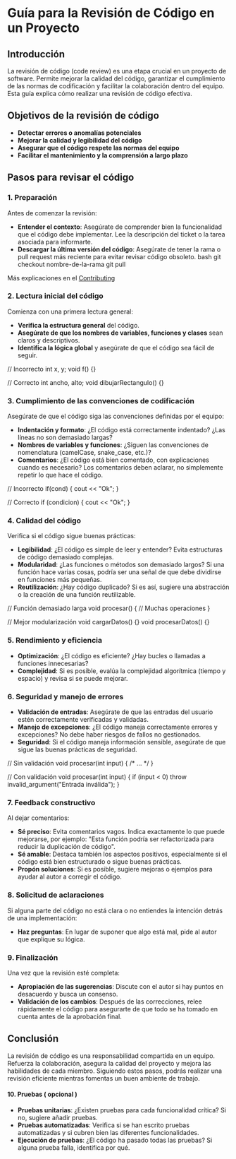 # Guía para la Revisión de Código en un Proyecto

## Introducción
La revisión de código (code review) es una etapa crucial en un proyecto de software. Permite mejorar la calidad del código, garantizar el cumplimiento de las normas de codificación y facilitar la colaboración dentro del equipo. Esta guía explica cómo realizar una revisión de código efectiva.

## Objetivos de la revisión de código
- **Detectar errores o anomalías potenciales**
- **Mejorar la calidad y legibilidad del código**
- **Asegurar que el código respete las normas del equipo**
- **Facilitar el mantenimiento y la comprensión a largo plazo**

## Pasos para revisar el código

### 1. Preparación
Antes de comenzar la revisión:
- **Entender el contexto**: Asegúrate de comprender bien la funcionalidad que el código debe implementar. Lee la descripción del ticket o la tarea asociada para informarte.
- **Descargar la última versión del código**: Asegúrate de tener la rama o pull request más reciente para evitar revisar código obsoleto.
bash
git checkout nombre-de-la-rama
git pull

Más explicaciones en el [Contributing](https://github.com/dcic-sistemas-embebidos/se2024/blob/main/CONTRIBUTING.md)

### 2. Lectura inicial del código
Comienza con una primera lectura general:
- **Verifica la estructura general** del código.
- **Asegúrate de que los nombres de variables, funciones y clases** sean claros y descriptivos.
- **Identifica la lógica global** y asegúrate de que el código sea fácil de seguir.

// Incorrecto
int x, y;
void f() {}

// Correcto
int ancho, alto;
void dibujarRectangulo() {}


### 3. Cumplimiento de las convenciones de codificación
Asegúrate de que el código siga las convenciones definidas por el equipo:
- **Indentación y formato**: ¿El código está correctamente indentado? ¿Las líneas no son demasiado largas?
- **Nombres de variables y funciones**: ¿Siguen las convenciones de nomenclatura (camelCase, snake_case, etc.)?
- **Comentarios**: ¿El código está bien comentado, con explicaciones cuando es necesario? Los comentarios deben aclarar, no simplemente repetir lo que hace el código.

// Incorrecto
if(cond) { cout << "Ok"; }

// Correcto
if (condicion) {
    cout << "Ok";
}

### 4. Calidad del código
Verifica si el código sigue buenas prácticas:
- **Legibilidad**: ¿El código es simple de leer y entender? Evita estructuras de código demasiado complejas.
- **Modularidad**: ¿Las funciones o métodos son demasiado largos? Si una función hace varias cosas, podría ser una señal de que debe dividirse en funciones más pequeñas.
- **Reutilización**: ¿Hay código duplicado? Si es así, sugiere una abstracción o la creación de una función reutilizable.

// Función demasiado larga
void procesar() {
  // Muchas operaciones
}

// Mejor modularización
void cargarDatos() {}
void procesarDatos() {}

### 5. Rendimiento y eficiencia
- **Optimización**: ¿El código es eficiente? ¿Hay bucles o llamadas a funciones innecesarias?
- **Complejidad**: Si es posible, evalúa la complejidad algorítmica (tiempo y espacio) y revisa si se puede mejorar.

### 6. Seguridad y manejo de errores
- **Validación de entradas**: Asegúrate de que las entradas del usuario estén correctamente verificadas y validadas.
- **Manejo de excepciones**: ¿El código maneja correctamente errores y excepciones? No debe haber riesgos de fallos no gestionados.
- **Seguridad**: Si el código maneja información sensible, asegúrate de que sigue las buenas prácticas de seguridad.

// Sin validación
void procesar(int input) { /* ... */ }

// Con validación
void procesar(int input) {
  if (input < 0) throw invalid_argument("Entrada inválida");
}

### 7. Feedback constructivo
Al dejar comentarios:
- **Sé preciso**: Evita comentarios vagos. Indica exactamente lo que puede mejorarse, por ejemplo: "Esta función podría ser refactorizada para reducir la duplicación de código".
- **Sé amable**: Destaca también los aspectos positivos, especialmente si el código está bien estructurado o sigue buenas prácticas.
- **Propón soluciones**: Si es posible, sugiere mejoras o ejemplos para ayudar al autor a corregir el código.

### 8. Solicitud de aclaraciones
Si alguna parte del código no está clara o no entiendes la intención detrás de una implementación:
- **Haz preguntas**: En lugar de suponer que algo está mal, pide al autor que explique su lógica.

### 9. Finalización
Una vez que la revisión esté completa:
- **Apropiación de las sugerencias**: Discute con el autor si hay puntos en desacuerdo y busca un consenso.
- **Validación de los cambios**: Después de las correcciones, relee rápidamente el código para asegurarte de que todo se ha tomado en cuenta antes de la aprobación final.

## Conclusión
La revisión de código es una responsabilidad compartida en un equipo. Refuerza la colaboración, asegura la calidad del proyecto y mejora las habilidades de cada miembro. Siguiendo estos pasos, podrás realizar una revisión eficiente mientras fomentas un buen ambiente de trabajo.

#### 10. Pruebas ( opcional )
- **Pruebas unitarias**: ¿Existen pruebas para cada funcionalidad crítica? Si no, sugiere añadir pruebas.
- **Pruebas automatizadas**: Verifica si se han escrito pruebas automatizadas y si cubren bien las diferentes funcionalidades.
- **Ejecución de pruebas**: ¿El código ha pasado todas las pruebas? Si alguna prueba falla, identifica por qué.

